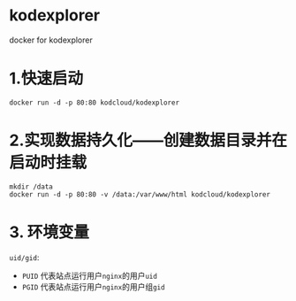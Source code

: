 # kodexplorer
docker for kodexplorer
# 1.快速启动
```
docker run -d -p 80:80 kodcloud/kodexplorer
```
# 2.实现数据持久化——创建数据目录并在启动时挂载
```
mkdir /data
docker run -d -p 80:80 -v /data:/var/www/html kodcloud/kodexplorer
```

# 3. 环境变量

`uid/gid`:

- `PUID` 代表站点运行用户`nginx`的用户`uid`
- `PGID` 代表站点运行用户`nginx`的用户组`gid`